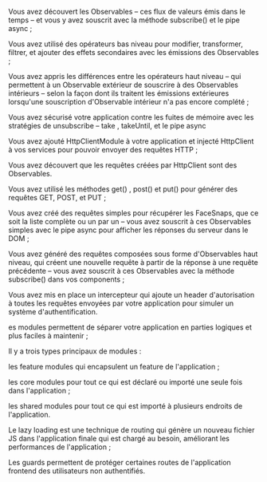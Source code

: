Vous avez découvert les Observables – ces flux de valeurs émis dans le temps – et vous y avez souscrit avec la méthode  subscribe()  et le pipe  async  ;

Vous avez utilisé des opérateurs bas niveau pour modifier, transformer, filtrer, et ajouter des effets secondaires avec les émissions des Observables ;

Vous avez appris les différences entre les opérateurs haut niveau – qui permettent à un Observable extérieur de souscrire à des Observables intérieurs – selon la façon dont ils traitent les émissions extérieures lorsqu'une souscription d'Observable intérieur n'a pas encore complété ;

Vous avez sécurisé votre application contre les fuites de mémoire avec les stratégies de  unsubscribe  – take  ,  takeUntil, et le pipe  async

Vous avez ajouté HttpClientModule à votre application et injecté HttpClient à vos services pour pouvoir envoyer des requêtes HTTP ;

Vous avez découvert que les requêtes créées par HttpClient sont des Observables.

Vous avez utilisé les méthodes  get()  ,  post()  et  put()  pour générer des requêtes GET, POST, et PUT ;

Vous avez créé des requêtes simples pour récupérer les FaceSnaps, que ce soit la liste complète ou un par un – vous avez souscrit à ces Observables simples avec le pipe async pour afficher les réponses du serveur dans le DOM ;

Vous avez généré des requêtes composées sous forme d'Observables haut niveau, qui créent une nouvelle requête à partir de la réponse à une requête précédente – vous avez souscrit à ces Observables avec la méthode  subscribe()  dans vos components ;

Vous avez mis en place un intercepteur qui ajoute un header d'autorisation à toutes les requêtes envoyées par votre application pour simuler un système d'authentification.

es modules permettent de séparer votre application en parties logiques et plus faciles à maintenir ;

Il y a trois types principaux de modules :

les feature modules qui encapsulent un feature de l'application ;

les core modules pour tout ce qui est déclaré ou importé une seule fois dans l'application ;

les shared modules pour tout ce qui est importé à plusieurs endroits de l'application.

Le lazy loading est une technique de routing qui génère un nouveau fichier JS dans l'application finale qui est chargé au besoin, améliorant les performances de l'application ;

Les guards permettent de protéger certaines routes de l'application frontend des utilisateurs non authentifiés.